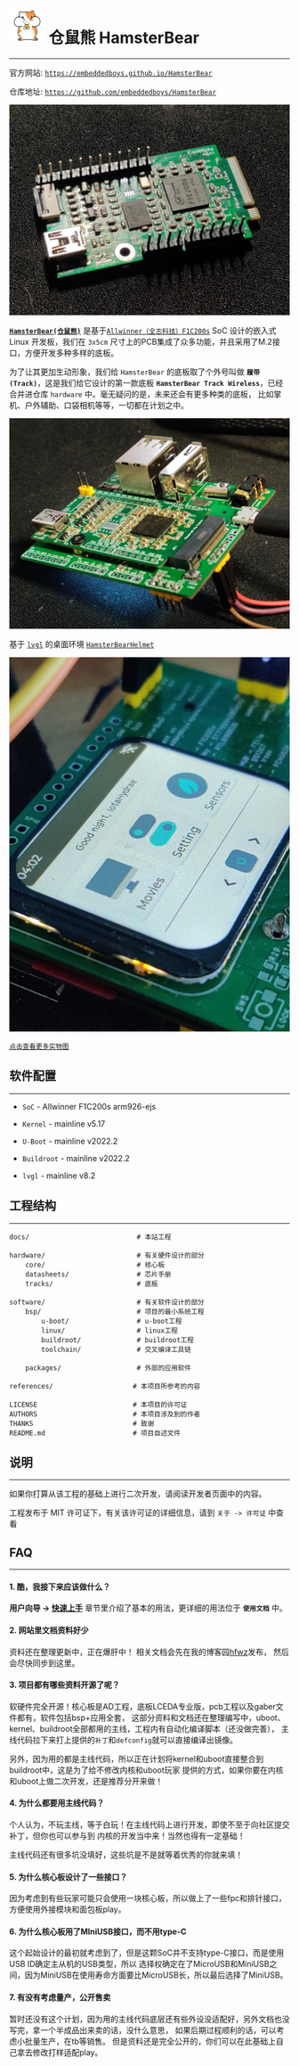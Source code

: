 
# ![Hamster](assets/hamster_64.png) 仓鼠熊 HamsterBear
------

官方网站:
[`https://embeddedboys.github.io/HamsterBear`](https://embeddedboys.github.io/HamsterBear)

仓库地址:
[`https://github.com/embeddedboys/HamsterBear`](https://github.com/embeddedboys/HamsterBear)

![HamsterBear](assets/hamsterbear_real.jpg "HamsterBear")

[**`HamsterBear(仓鼠熊)`**]() 是基于[`Allwinner（全志科技）`](https://www.allwinnertech.com/)[`F1C200s`]() SoC 设计的嵌入式 Linux 开发板，我们在 `3x5cm` 尺寸上的PCB集成了众多功能，并且采用了M.2接口，方便开发多种多样的底板。

为了让其更加生动形象，我们给 `HamsterBear` 的底板取了个外号叫做 **`履带(Track)`**，这是我们给它设计的第一款底板 **`HamsterBear Track Wireless`**，已经合并进仓库 `hardware` 中。毫无疑问的是，未来还会有更多种类的底板，
比如掌机、户外辅助、口袋相机等等，一切都在计划之中。

![HamsterBear Track Wireless](assets/hamsterbear_track_wireless_real.jpg "HamsterBear Track Wireless")

基于 [`lvgl`](https://lvgl.io) 的桌面环境 [`HamsterBearHelmet`](https://github.com/embeddedboys/HamsterBearHelmet)

![HamsterBear Track Wireless](assets/hamsterbear_track_wireless_real_top2.jpg "HamsterBear Track Wireless")

[`点击查看更多实物图`](assets/gallery.md)

## 软件配置
------

* `SoC` - Allwinner F1C200s arm926-ejs


* `Kernel` - mainline v5.17


* `U-Boot` - mainline v2022.2


* `Buildroot` - mainline v2022.2

* `lvgl` - mainline v8.2

## 工程结构
------
    docs/                           # 本站工程
        
    hardware/                       # 有关硬件设计的部分
        core/                       # 核心板
        datasheets/                 # 芯片手册
        tracks/                     # 底板

    software/                       # 有关软件设计的部分
        bsp/                        # 项目的最小系统工程
            u-boot/                 # u-boot工程
            linux/                  # linux工程
            buildroot/              # buildroot工程
            toolchain/              # 交叉编译工具链

        packages/                   # 外部的应用软件

    references/                    # 本项目所参考的内容

    LICENSE                        # 本项目的许可证
    AUTHORS                        # 本项目涉及到的作者
    THANKS                         # 致谢
    README.md                      # 项目自述文件

## 说明
------
如果你打算从该工程的基础上进行二次开发，请阅读开发者页面中的内容。

工程发布于 MIT 许可证下，有关该许可证的详细信息，请到 `关于 -> 许可证` 中查看

## FAQ
------

#### **1. 酷，我接下来应该做什么？**
**用户向导 -> [快速上手](howtouse.md)** 章节里介绍了基本的用法，更详细的用法位于 **`使用文档`** 中。

#### **2. 网站里文档资料好少**

资料还在整理更新中，正在爆肝中！ 相关文档会先在我的博客园[hfwz](https://cnblogs.com/hfwz)发布，
然后会尽快同步到这里。

#### **3. 项目都有哪些资料开源了呢？**

软硬件完全开源！核心板是AD工程，底板LCEDA专业版，pcb工程以及gaber文件都有，软件包括bsp+应用全套，
这部分资料和文档还在整理编写中，uboot、kernel、buildroot全部都用的主线，工程内有自动化编译脚本（还没做完善），
主线代码拉下来打上提供的`补丁`和`defconfig`就可以直接编译出镜像。

另外，因为用的都是主线代码，所以正在计划将kernel和uboot直接整合到buildroot中，这是为了给不修改内核和uboot玩家
提供的方式，如果你要在内核和uboot上做二次开发，还是推荐分开来做！

#### **4. 为什么都要用主线代码？**

个人认为，不玩主线，等于白玩！在主线代码上进行开发，即使不至于向社区提交补丁，但你也可以参与到
内核的开发当中来！当然也得有一定基础！

主线代码还有很多坑没填好，这些坑是不是就等着优秀的你就来填！

#### **5. 为什么核心板设计了一些接口？**

因为考虑到有些玩家可能只会使用一块核心板，所以做上了一些fpc和排针接口，方便使用外接模块和面包板play。

#### **6. 为什么核心板用了MIniUSB接口，而不用type-C**

这个起始设计的最初就考虑到了，但是这颗SoC并不支持type-C接口，而是使用USB ID确定主从机的USB类型，所以
选择权确定在了MicroUSB和MiniUSB之间，因为MiniUSB在使用寿命方面要比MicroUSB长，所以最后选择了MiniUSB。

#### **7. 有没有考虑量产，公开售卖**

暂时还没有这个计划，因为用的主线代码底层还有些外设没适配好，另外文档也没写完，拿一个半成品出来卖的话，没什么意思，
如果后期过程顺利的话，可以考虑小批量生产，在tb等销售。
但是资料还是完全公开的，你们可以在此基础上自己拿去修改打样适配play。